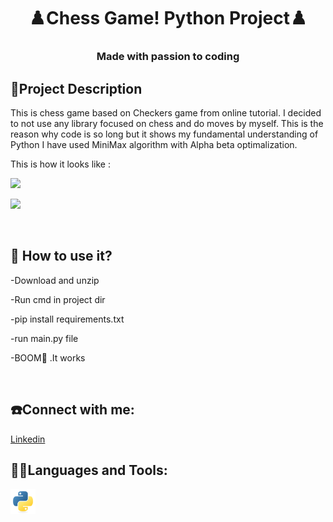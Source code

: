 <h1 align="center">♟️Chess Game! Python Project♟️</h1>
<h3 align="center">Made with passion to coding </h3>

<h2>📄Project Description </h2>
<p>This is chess game based on Checkers game from online tutorial. I decided to not use any library focused on chess and do moves by myself.
This is the reason why code is so long but it shows my fundamental understanding of Python 
I have used MiniMax algorithm with Alpha beta optimalization. </p>
<p> This is how it looks like :</p>
<p>
    <img src="https://github.com/Wirtix/ChessGameMM/assets/163426241/3a4387ab-f001-4fe2-9f84-9ed47dbd3747" width="720" />
</p>
<p>
    <img src="https://github.com/Wirtix/ChessGameMM/assets/163426241/40328718-9ff4-4b9c-8d4b-9a9325f260a1" width="720" />
</p>



<p><br></p>

<h2>🔧 How to use it? </h2>

   
<p>-Download and unzip</p>
<p>-Run cmd in project dir</p>
<p>-pip install requirements.txt</p>
<p>-run main.py file</p>
<p>-BOOM🎉 .It works</p>

<p><br></p>



<h2 align="left">☎️Connect with me:</h2>
<p><a href="https://www.linkedin.com/in/oskar-skutnik-082b35307/">Linkedin </a></p>
<p align="left">
</p>

<h2 align="left">👨‍💻Languages and Tools:</h2>
<p align="left"> <a href="https://www.python.org" target="_blank" rel="noreferrer"> <img src="https://raw.githubusercontent.com/devicons/devicon/master/icons/python/python-original.svg" alt="python" width="40" height="40"/> </a></p>
